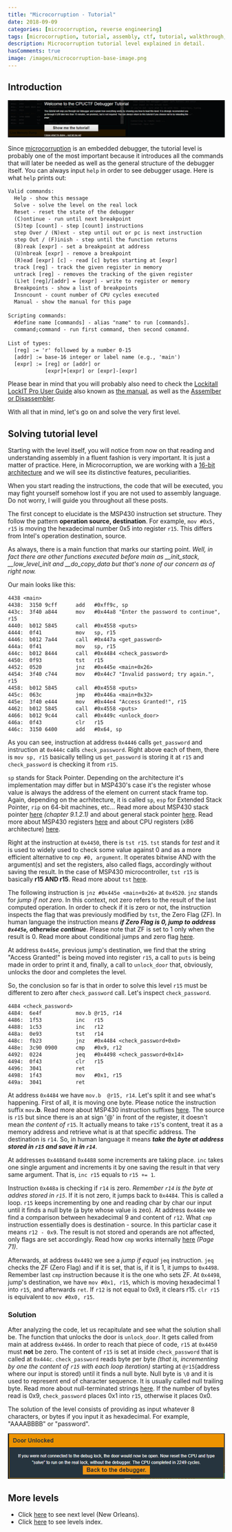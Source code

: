 ```yaml
---
title: "Microcorruption - Tutorial"
date: 2018-09-09
categories: [microcorruption, reverse engineering]
tags: [microcorruption, tutorial, assembly, ctf, tutorial, walkthrough, debug]
description: Microcorruption tutorial level explained in detail.
hasComments: true
image: /images/microcorruption-base-image.png
---
```

## Introduction
![microcorruption](/images/microcorruption-tutorial.png)

Since [microcorruption](https://microcorruption.com) is an embedded debugger, the tutorial level is probably one of the most important because it introduces all the commands that will later be needed as well as the general structure of the debugger itself. You can always input `help` in order to see debugger usage. Here is what `help` prints out:
```
Valid commands:
  Help - show this message
  Solve - solve the level on the real lock
  Reset - reset the state of the debugger
  (C)ontinue - run until next breakpoint
  (S)tep [count] - step [count] instructions
  step Over / (N)ext - step until out or pc is next instruction
  step Out / (F)inish - step until the function returns
  (B)reak [expr] - set a breakpoint at address
  (U)nbreak [expr] - remove a breakpoint
  (R)ead [expr] [c] - read [c] bytes starting at [expr]
  track [reg] - track the given register in memory
  untrack [reg] - removes the tracking of the given register
  (L)et [reg]/[addr] = [expr] - write to register or memory
  Breakpoints - show a list of breakpoints
  Insncount - count number of CPU cycles executed
  Manual - show the manual for this page

Scripting commands:
  #define name [commands] - alias "name" to run [commands].
  command;command - run first command, then second comamnd.

List of types:
  [reg] := 'r' followed by a number 0-15
  [addr] := base-16 integer or label name (e.g., 'main')
  [expr] := [reg] or [addr] or
            [expr]+[expr] or [expr]-[expr]
```
Please bear in mind that you will probably also need to check the [Lockitall LockIT Pro User Guide](https://microcorruption.com/manual.pdf) also known as <u>the manual</u>, as well as the [Assemlber or Disassembler](https://microcorruption.com/assembler). 

With all that in mind, let's go on and solve the very first level.
## Solving tutorial level

Starting with the level itself, you will notice from now on that reading and understanding assembly in a fluent fashion is very important. It is just a matter of practice. Here, in Microcorruption, we are working with a [16-bit architecture](https://en.wikipedia.org/wiki/16-bit#16-bit_architecture) and we will see its distinctive features, peculiarities. 

When you start reading the instructions, the code that will be executed, you may fight yourself somehow lost if you are not used to assembly language. Do not worry, I will guide you throughout all these posts. 

The first concept to elucidate is the MSP430 instruction set structure. They follow the pattern **<red>operation</red> <yellow>source</yellow>, <purple>destination</purple>**. For example, `mov #0x5, r15` is moving the hexadecimal number 0x5 into register `r15`. This differs from Intel's operation destination, source.

As always, there is a <blue>main</blue> function that marks our starting point. *Well, in fact there are other functions executed before main as __init_stack, __low_level_init and __do_copy_data but that's none of our concern as of right now.* 

Our main looks like this:

```
4438 <main>
4438:  3150 9cff      add	#0xff9c, sp
443c:  3f40 a844      mov	#0x44a8 "Enter the password to continue", r15
4440:  b012 5845      call	#0x4558 <puts>
4444:  0f41           mov	sp, r15
4446:  b012 7a44      call	#0x447a <get_password>
444a:  0f41           mov	sp, r15
444c:  b012 8444      call	#0x4484 <check_password>
4450:  0f93           tst	r15
4452:  0520           jnz	#0x445e <main+0x26>
4454:  3f40 c744      mov	#0x44c7 "Invalid password; try again.", r15
4458:  b012 5845      call	#0x4558 <puts>
445c:  063c           jmp	#0x446a <main+0x32>
445e:  3f40 e444      mov	#0x44e4 "Access Granted!", r15
4462:  b012 5845      call	#0x4558 <puts>
4466:  b012 9c44      call	#0x449c <unlock_door>
446a:  0f43           clr	r15
446c:  3150 6400      add	#0x64, sp
```
As you can see, instruction at address `0x4446` calls `get_password` and instruction at `0x444c` calls `check_password`. Right above each of them, there is `mov sp, r15` basically telling us `get_password` is storing it at `r15` and `check_password` is checking it from `r15`.

`sp` stands for <gold>Stack Pointer</gold>. Depending on the architecture it's implementation may differ but in MSP430's case it's the register whose value is always the address of the element on current stack frame top. Again, depending on the acrhitecture, it is called `sp`, `esp` for <gold>Extended Stack Pointer</gold>, `rip` on 64-bit machines, etc... Read more about MSP430 stack pointer [here](http://www.ti.com/sc/data/msp/databook/chp9.pdf) *(chapter 9.1.2.1)* and about general stack pointer [here](https://en.wikipedia.org/wiki/Stack_register). Read more about MSP430 registers [here](http://mspgcc.sourceforge.net/manual/x82.html) and about CPU registers (x86 architecture) [here](https://en.wikibooks.org/wiki/X86_Assembly/X86_Architecture).

Right at the instruction at `0x4450`, there is `tst r15`. `tst` stands for *test* and it is used to widely used to check some value against 0 and as a more efficient alternative to `cmp #0, argument`. It operates bitwise AND with the argument(s) and set the registers, also called flags, accordingly without saving the result. In the case of MSP430 microcontroller, `tst r15` is basically **r15 AND r15**. Read more about `tst` [here](https://stackoverflow.com/a/44749414).

The following instruction is `jnz #0x445e <main+0x26>` at `0x4520`. `jnz` stands for *jump if not zero*. In this context, not zero refers to the result of the last computed operation. In order to check if it is zero or not, the instruction inspects the flag that was previously modified by `tst`, the Zero Flag (ZF). In human language the instruction means ***if Zero Flag is 0, jump to address `0x445e`, otherwise continue***. Please note that ZF is set to 1 only when the result is 0. Read more about conditional jumps and zero flag [here](https://stackoverflow.com/a/14267642).

At address `0x445e`, previous jump's destination, we find that the string "Access Granted!" is being moved into register `r15`, a call to `puts` is being made in order to print it and, finally, a call to `unlock_door` that, obviously, unlocks the door and completes the level. 

So, the conclusion so far is that in order to solve this level `r15` must be different to zero after `check_password` call. Let's inspect `check_password`.

```
4484 <check_password>
4484:  6e4f           mov.b	@r15, r14
4486:  1f53           inc	r15
4488:  1c53           inc	r12
448a:  0e93           tst	r14
448c:  fb23           jnz	#0x4484 <check_password+0x0>
448e:  3c90 0900      cmp	#0x9, r12
4492:  0224           jeq	#0x4498 <check_password+0x14>
4494:  0f43           clr	r15
4496:  3041           ret
4498:  1f43           mov	#0x1, r15
449a:  3041           ret
```

At address `0x4484` we have `mov.b	@r15, r14`. Let's split it and see what's happening. First of all, it is moving one byte. Please notice the instruction suffix `mov`**<red>.b</red>**. Read more about MSP430 instruction suffixes [here](https://www.ti.com/sc/docs/products/micro/msp430/userguid/as_5.pdf). The <yellow>source</yellow> is `r15` but since there is an <blue>at sign '@'</blue> in front of the register, it doesn't mean *the content of* `r15`. It actually means to take `r15`'s content, treat it as a memory address and retrieve what is at that specific address. The <purple>destination</purple> is `r14`. So, in human language it means ***take the byte at address stored in `r15` and save it in `r14`***. 

At addresses `0x4486`and `0x4488` some increments are taking place. `inc` takes one single argument and increments it by one saving the result in that very same argument. That is, `inc r15` equals to `r15 += 1`. 

Instruction `0x448a` is checking if `r14` is zero. *Remember `r14` is the byte at addres stored in `r15`*. If it is not zero, it jumps back to `0x4484`. This is called a loop. `r15` keeps incrementing by one and reading char by char our input until it finds a null byte (a byte whose value is zeo). At address `0x448e` we find a comparison between hexadecimal 9 and content of `r12`. What `cmp` instruction essentially does is <purple>destination</purple> - <yellow>source</yellow>. In this particlar case it means `r12 - 0x9`. The result is not stored and operands are not affected, only flags are set accordingly. Read how `cmp` works internally [here](http://www.ti.com/lit/ug/slau144j/slau144j.pdf) *(Page 71)*. 

Afterwards, at address `0x4492` we see a *jump if equal* `jeq` instruction. `jeq` checks the ZF (Zero Flag) and if it is set, that is, if it is 1, it jumps to `0x4498`. Remember last `cmp` instruction because it is the one who sets ZF. At `0x4498`, jump's destination, we have `mov #0x1, r15`, which is moving hexadecimal 1 into `r15`, and afterwards `ret`. If `r12` is not equal to 0x9, it clears r15. `clr r15` is equivalent to `mov #0x0, r15`. 

### Solution

After analyzing the code, let us recapitulate and see what the solution shall be. The function that unlocks the door is `unlock_door`. It gets called from main at address `0x4466`. In order to reach that piece of code, `r15` at `0x4450` must **not** be zero. The content of `r15` is set at inside `check_password` that is called at `0x444c`. `check_password` reads byte per byte *(that is, incrementing by one the content of `r15` with each loop iteration)* starting at `@r15`(address where our input is stored) until it finds a null byte. Null byte is `\0` and it is used to represent end of character sequence. It is usually called null trailing byte. Read more about null-terminated strings [here](https://en.wikipedia.org/wiki/Null-terminated_string). If the number of bytes read is 0x9, `check_password` places 0x1 into `r15`, otherwise it places 0x0.

The <yellow>solution</yellow> of the level consists of providing as input whatever 8 characters, or bytes if you input it as hexadecimal. For example, "AAAABBBB" or "password".

<p align="center">
<img src="/images/microcorruption-tutorial-solved.png">
</p>

## More levels
* Click [here](/microcorruption/new-orleans) to see next level (New Orleans).
* Click [here](/microcorruption) to see levels index. 





